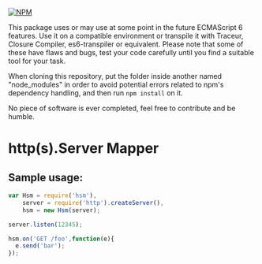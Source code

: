 [![NPM](https://nodei.co/npm/hsm.png?downloads=true)](https://nodei.co/npm/hsm/)

This package uses or may use at some point in the future ECMAScript 6 features. Use it on a compatible environment or transpile it with Traceur, Closure Compiler, es6-transpiler or equivalent. Please note that some of these have flaws and bugs, test your code carefully until you find a suitable tool for your task.

When cloning this repository, put the folder inside another named "node_modules" in order to avoid potential errors related to npm's dependency handling, and then run `npm install` on it.

No piece of software is ever completed, feel free to contribute and be humble.

# http(s).Server Mapper

## Sample usage:

```javascript
var Hsm = require('hsm'),
    server = require('http').createServer(),
    hsm = new Hsm(server);

server.listen(12345);

hsm.on('GET /foo',function(e){
  e.send('bar');
});
```

